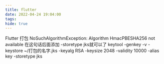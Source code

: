 ```yaml
---
title: flutter
date: 2022-04-24 19:04:00
tags:
hide: true
---
```


Flutter 打包 NoSuchAlgorithmException: Algorithm HmacPBESHA256 not available
在这句话后面添加 -storetype jks就可以了
keytool -genkey -v -keystore ~/打包的名字.jks -keyalg RSA -keysize 2048 -validity 10000 -alias key -storetype jks 

